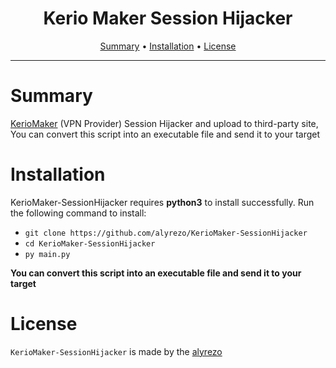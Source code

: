 
<h1 align="center">
  Kerio Maker Session Hijacker
  <br>
</h1>

<p align="center">
  <a href="#summary">Summary</a> •
  <a href="#installation">Installation</a> •
  <a href="#license">License</a>
</p>

---

# Summary

[KerioMaker](keriomaker.com) (VPN Provider) Session Hijacker and upload to third-party site, You can convert this script into an executable file and send it to your target

# Installation

KerioMaker-SessionHijacker requires **python3** to install successfully. Run the following command to install:
- ```git clone https://github.com/alyrezo/KerioMaker-SessionHijacker```
- ```cd KerioMaker-SessionHijacker ```
- ```py main.py```

**You can convert this script into an executable file and send it to your target** 

# License
`KerioMaker-SessionHijacker` is made by the [alyrezo](https://Twitter.com/alyrezo)

